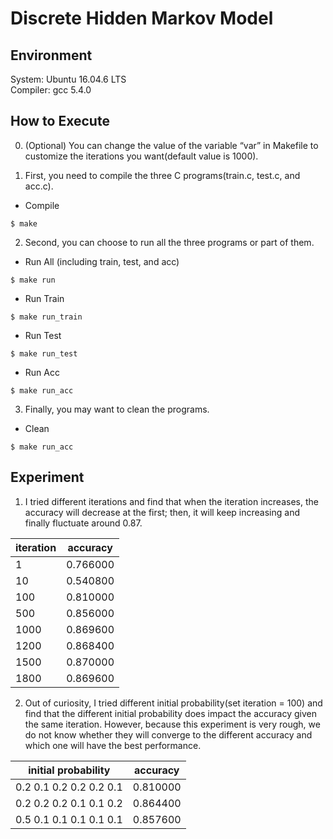 # Discrete Hidden Markov Model

## Environment

System: Ubuntu 16.04.6 LTS <br>
Compiler: gcc 5.4.0 <br>

## How to Execute

0. (Optional) You can change the value of the variable “var” in Makefile to customize the iterations you want(default value is 1000).

1. First, you need to compile the three C programs(train.c, test.c, and acc.c). 
- Compile
```
$ make
```
2. Second, you can choose to run all the three programs or part of them.
- Run All (including train, test, and acc)
```
$ make run
```
- Run Train
```
$ make run_train
```
- Run Test
```
$ make run_test
```
- Run Acc
```
$ make run_acc
```
3. Finally, you may want to clean the programs.
- Clean
```
$ make run_acc
```

## Experiment
1. I tried different iterations and find that when the iteration increases, the accuracy will decrease at the first; then, it will keep increasing and finally fluctuate around 0.87. <br>

| iteration | accuracy |
| --------- | -------- |
| 1         | 0.766000 |
| 10        | 0.540800 |
| 100       | 0.810000 |
| 500       | 0.856000 |
| 1000      | 0.869600 |
| 1200      | 0.868400 |
| 1500      | 0.870000 |
| 1800      | 0.869600 |


2. Out of curiosity, I tried different initial probability(set iteration = 100) and find that the different initial probability does impact the accuracy given the same iteration. However, because this experiment is very rough, we do not know whether they will converge to the different accuracy and which one will have the best performance. <br>

| initial probability                                        | accuracy |
| ---------------------------------------------------------- | -------- |
| 0.2        0.1        0.2        0.2        0.2        0.1 | 0.810000 |
| 0.2        0.2        0.2        0.1        0.1        0.2 | 0.864400 |
| 0.5        0.1        0.1        0.1        0.1        0.1 | 0.857600 |

